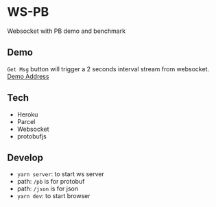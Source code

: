 # WS-PB
Websocket with PB demo and benchmark

## Demo
`Get Msg` button will trigger a 2 seconds interval stream from websocket. [Demo Address](https://zslucky.github.io/ws-pb-benchmark/dist/index.html)

## Tech
 - Heroku
 - Parcel
 - Websocket
 - protobufjs

## Develop
 - `yarn server`: to start ws server
  - path: `/pb` is for protobuf
  - path: `/json` is for json
 - `yarn dev`: to start browser